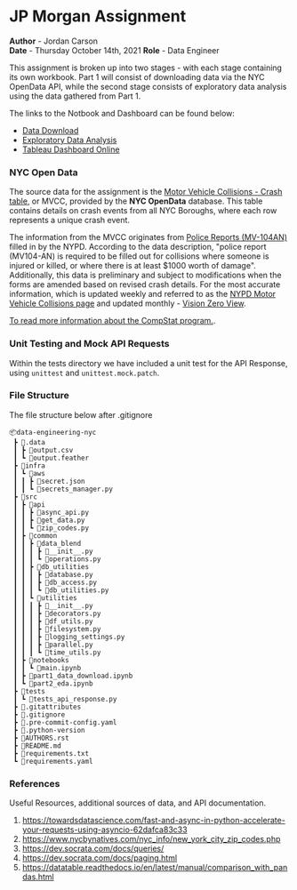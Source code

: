 # JP Morgan Assignment

__Author__ - Jordan Carson\
__Date__   - Thursday October 14th, 2021
__Role__   - Data Engineer

This assignment is broken up into two stages - with each stage containing its own workbook. Part 1 will consist of downloading data via the NYC OpenData API, while the second stage consists of exploratory data analysis using the data gathered from Part 1. 

The links to the Notbook and Dashboard can be found below:

- [Data Download](https://github.com/jordan-carson/data-engineering-nyc/blob/main/src/part1_data_download.ipynb)
- [Exploratory Data Analysis](https://github.com/jordan-carson/data-engineering-nyc/blob/main/src/part2_eda.ipynb)
- [Tableau Dashboard Online](https://public.tableau.com/app/profile/jordan.carson/viz/NYCOpenData/NYCOpenData?publish=yes)
### NYC Open Data

The source data for the assignment is the [Motor Vehicle Collisions - Crash table](https://data.cityofnewyork.us/Public-Safety/Motor-Vehicle-Collisions-Crashes/h9gi-nx95), or MVCC, provided by the **NYC OpenData** database. This table contains details on crash events from all NYC Boroughs, where each row represents a unique crash event.

The information from the MVCC originates from [Police Reports (MV-104AN)](https://www.nhtsa.gov/sites/nhtsa.dot.gov/files/documents/ny_overlay_mv-104an_rev05_2004.pdf) filled in by the NYPD. According to the data description, "police report (MV104-AN) is required to be filled out for collisions where someone is injured or killed, or where there is at least $1000 worth of damage". Additionally, this data is preliminary and subject to modifications when the forms are amended based on revised crash details. For the most accurate information, which is updated weekly and referred to as the [NYPD Motor Vehicle Collisions page](https://www1.nyc.gov/site/nypd/stats/traffic-data/traffic-data-collision.page) and updated monthly - [Vision Zero View](https://vzv.nyc/).

[To read more information about the CompStat program.](https://data.cityofnewyork.us/Public-Safety/Motor-Vehicle-Collisions-Crashes/h9gi-nx95).

### Unit Testing and Mock API Requests

Within the tests directory we have included a unit test for the API Response, using `unittest` and `unittest.mock.patch`.

### File Structure

The file structure below after .gitignore
```
📦data-engineering-nyc
 ┣ 📂.data
 ┃ ┣ 📜output.csv
 ┃ ┗ 📜output.feather
 ┣ 📂infra
 ┃ ┗ 📂aws
 ┃ ┃ ┣ 📜secret.json
 ┃ ┃ ┗ 📜secrets_manager.py
 ┣ 📂src
 ┃ ┣ 📂api
 ┃ ┃ ┣ 📜async_api.py
 ┃ ┃ ┣ 📜get_data.py
 ┃ ┃ ┗ 📜zip_codes.py
 ┃ ┣ 📂common
 ┃ ┃ ┣ 📂data_blend
 ┃ ┃ ┃ ┣ 📜__init__.py
 ┃ ┃ ┃ ┗ 📜operations.py
 ┃ ┃ ┣ 📂db_utilities
 ┃ ┃ ┃ ┣ 📜database.py
 ┃ ┃ ┃ ┣ 📜db_access.py
 ┃ ┃ ┃ ┗ 📜db_utilities.py
 ┃ ┃ ┗ 📂utilities
 ┃ ┃ ┃ ┣ 📜__init__.py
 ┃ ┃ ┃ ┣ 📜decorators.py
 ┃ ┃ ┃ ┣ 📜df_utils.py
 ┃ ┃ ┃ ┣ 📜filesystem.py
 ┃ ┃ ┃ ┣ 📜logging_settings.py
 ┃ ┃ ┃ ┣ 📜parallel.py
 ┃ ┃ ┃ ┗ 📜time_utils.py
 ┃ ┣ 📂notebooks
 ┃ ┃ ┗ 📜main.ipynb
 ┃ ┣ 📜part1_data_download.ipynb
 ┃ ┗ 📜part2_eda.ipynb
 ┣ 📂tests
 ┃ ┗ 📜tests_api_response.py
 ┣ 📜.gitattributes
 ┣ 📜.gitignore
 ┣ 📜.pre-commit-config.yaml
 ┣ 📜.python-version
 ┣ 📜AUTHORS.rst
 ┣ 📜README.md
 ┣ 📜requirements.txt
 ┗ 📜requirements.yaml
 ```
 ### References

Useful Resources, additional sources of data, and API documentation.
1. https://towardsdatascience.com/fast-and-async-in-python-accelerate-your-requests-using-asyncio-62dafca83c33
2. https://www.nycbynatives.com/nyc_info/new_york_city_zip_codes.php
3. https://dev.socrata.com/docs/queries/
4. https://dev.socrata.com/docs/paging.html
5. https://datatable.readthedocs.io/en/latest/manual/comparison_with_pandas.html